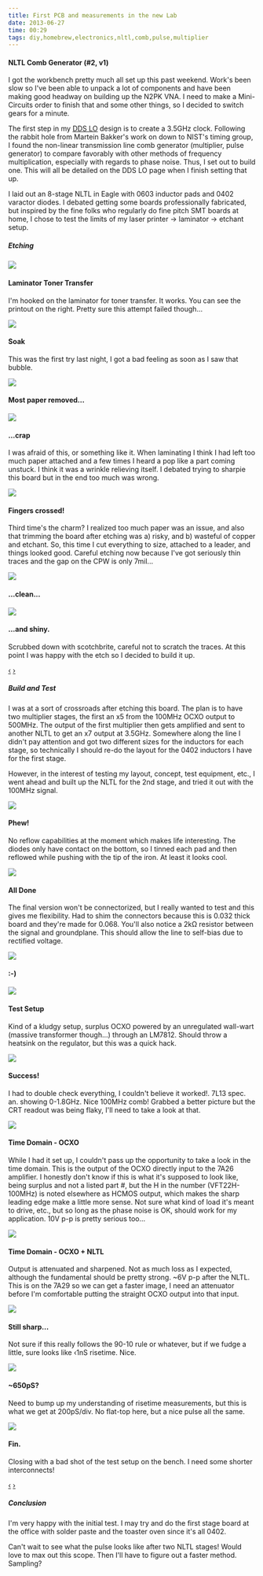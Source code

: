 ```yaml
---
title: First PCB and measurements in the new Lab
date: 2013-06-27
time: 00:29
tags: diy,homebrew,electronics,nltl,comb,pulse,multiplier
---
```




#### NLTL Comb Generator (#2, v1) 

I got the workbench pretty much all set up this past weekend. Work's been slow
so I've been able to unpack a lot of components and have been making good 
headway on building up the N2PK VNA. I need to make a Mini-Circuits order to 
finish that and some other things, so I decided to switch gears for a minute.

The first step in my [DDS LO](/projects/ham_radio/DDS_LO) design is to create a 3.5GHz clock. Following the 
rabbit hole from Martein Bakker's work on down to NIST's timing group, I 
found the non-linear transmission line comb generator (multiplier, pulse generator)
to compare favorably with other methods of frequency multiplication, especially 
with regards to phase noise. Thus, I set out to build one. This will all be 
detailed on the DDS LO page when I finish setting that up. 

I laid out an 8-stage NLTL in Eagle with 0603 inductor pads and 0402 varactor
diodes. I debated getting some boards professionally fabricated, but inspired
by the fine folks who regularly do fine pitch SMT boards at home, I chose 
to test the limits of my laser printer -> laminator -> etchant setup.

##### Etching

<div id="Etching" class="carousel slide">
<div class="carousel-inner">
<div class="item active">
<img src="http://farm3.staticflickr.com/2851/9148864942_0247476a5a_b.jpg">
<div class="carousel-caption">
<h4>Laminator Toner Transfer</h4>
<p>I'm hooked on the laminator for toner transfer. It works. You can see the 
printout on the right. Pretty sure this attempt failed though...</p>
</div>
</div>
<div class="item">
<img src="http://farm8.staticflickr.com/7451/9146631077_ce161b87f4_b.jpg">
<div class="carousel-caption">
<h4>Soak</h4>
<p>This was the first try last night, I got a bad feeling as soon as I saw that bubble.</p>
</div>
</div>
<div class="item">
<img src="http://farm3.staticflickr.com/2811/9148854944_ac657ff700_b.jpg">
<div class="carousel-caption">
<h4>Most paper removed...</h4>
</div>
</div>
<div class="item">
<img src="http://farm6.staticflickr.com/5467/9146620481_8a29b7668f_b.jpg"> 
<div class="carousel-caption">
<h4>...crap</h4>
<p>I was afraid of this, or something like it. When laminating I think I had left
too much paper attached and a few times I heard a pop like a part coming unstuck.
I think it was a wrinkle relieving itself. I debated trying to sharpie this board 
but in the end too much was wrong.</p>
</div>
</div>
<div class="item">
<img src="http://farm4.staticflickr.com/3802/9148844044_c9eeb6ea3e_b.jpg">
<div class="carousel-caption">
<h4>Fingers crossed!</h4>
<p>Third time's the charm? I realized too much paper was an issue, and also 
that trimming the board after etching was a) risky, and b) wasteful of copper 
and etchant. So, this time I cut everything to size, attached to a leader,
and things looked good. Careful etching now because I've got seriously thin 
traces and the gap on the CPW is only 7mil...</p>
</div>
</div>
<div class="item">
<img src="http://farm3.staticflickr.com/2887/9146610951_9c13310d86_b.jpg">
<div class="carousel-caption">
<h4>...clean...</h4>
</div>
</div>
<div class="item">
<img src="http://farm6.staticflickr.com/5460/9146608049_53f703c252_b.jpg"> 
<div class="carousel-caption">
<h4>...and shiny.</h4>
<p>Scrubbed down with scotchbrite, careful not to scratch the traces. At this 
point I was happy with the etch so I decided to build it up.</p>
</div>
</div>
</div>
<a class="left carousel-control" href="#Etching" data-slide="prev">&lsaquo;</a>
<a class="right carousel-control" href="#Etching" data-slide="next">&rsaquo;</a>
</div>


##### Build and Test

I was at a sort of crossroads after etching this board. The plan is to have 
two multiplier stages, the first an x5 from the 100MHz OCXO output to 500MHz.
The output of the first multiplier then gets amplified and sent to another NLTL 
to get an x7 output at 3.5GHz. Somewhere along the line I didn't pay attention
and got two different sizes for the inductors for each stage, so technically 
I should re-do the layout for the 0402 inductors I have for the first stage. 

However, in the interest of testing my layout, concept, test equipment, etc.,
I went ahead and built up the NLTL for the 2nd stage, and tried it out with 
the 100MHz signal. 

<div id="Build" class="carousel slide">
<div class="carousel-inner">
<div class="item active">
<img src="http://farm8.staticflickr.com/7358/9146602979_b1bbed75d1_b.jpg">
<div class="carousel-caption">
<h4>Phew!</h4>
<p>No reflow capabilities at the moment which makes life interesting. The diodes 
only have contact on the bottom, so I tinned each pad and then reflowed while 
pushing with the tip of the iron. At least it looks cool.</p>
</div>
</div>
<div class="item">
<img src="http://farm4.staticflickr.com/3801/9146598779_9f57b889a2_b.jpg">
<div class="carousel-caption">
<h4>All Done</h4>
<p>The final version won't be connectorized, but I really wanted to test and 
this gives me flexibility. Had to shim the connectors because this is 0.032 
thick board and they're made for 0.068. You'll also notice a 2k&Omega; resistor
between the signal and groundplane. This should allow the line to self-bias 
due to rectified voltage.</p>
</div>
</div>
<div class="item">
<img src="http://farm6.staticflickr.com/5542/9146593545_d80032d396_b.jpg">
<div class="carousel-caption">
<h4>:-)</h4>
</div>
</div>
<div class="item">
<img src="http://farm3.staticflickr.com/2882/9146583759_4c@ce7db5_b.jpg">
<div class="carousel-caption">
<h4>Test Setup</h4>
<p>Kind of a kludgy setup, surplus OCXO powered by an unregulated wall-wart 
(massive transformer though...) through an LM7812. Should throw a heatsink 
on the regulator, but this was a quick hack.</p>
</div>
</div>
<div class="item">
<img src="http://farm8.staticflickr.com/7337/9148777582_756b894e09_b.jpg">
<div class="carousel-caption">
<h4>Success!</h4>
<p>I had to double check everything, I couldn't believe it worked!. 7L13 spec.
an. showing 0-1.8GHz. Nice 100MHz comb! Grabbed a better picture but the CRT 
readout was being flaky, I'll need to take a look at that.</p>
</div>
</div>
<div class="item">
<img src="http://farm6.staticflickr.com/5544/9146500115_acbedc07f1_b.jpg">
<div class="carousel-caption">
<h4>Time Domain - OCXO</h4>
<p>While I had it set up, I couldn't pass up the opportunity to take a look in 
the time domain. This is the output of the OCXO directly input to the 7A26 
amplifier. I honestly don't know if this is what it's supposed to look like,
being surplus and not a listed part #, but the H in the number (VFT22H-100MHz) 
is noted elsewhere as HCMOS output, which makes the sharp leading edge make 
a little more sense. Not sure what kind of load it's meant to drive, etc., but 
so long as the phase noise is OK, should work for my application. 10V p-p is 
pretty serious too...</p>
</div>
</div>
<div class="item">
<img src="http://farm3.staticflickr.com/2883/9146490969_093485b920_b.jpg">
<div class="carousel-caption">
<h4>Time Domain - OCXO + NLTL</h4>
<p>Output is attenuated and sharpened. Not as much loss as I expected, although 
the fundamental should be pretty strong. ~6V p-p after the NLTL. This is on the 
7A29 so we can get a faster image, I need an attenuator before I'm comfortable  
putting the straight OCXO output into that input. </p>
</div>
</div>
<div class="item">
<img src="http://farm4.staticflickr.com/3766/9148955844_98f0e7caca_b.jpg">
<div class="carousel-caption">
<h4>Still sharp...</h4>
<p>Not sure if this really follows the 90-10 rule or whatever, but if we fudge 
a little, sure looks like &lsaquo;1nS risetime. Nice.</p>
</div>
</div>
<div class="item">
<img src="http://farm8.staticflickr.com/7429/9146722401_511e632abc_b.jpg">
<div class="carousel-caption">
<h4>~650pS?</h4>
<p>Need to bump up my understanding of risetime measurements, but this is 
what we get at 200pS/div. No flat-top here, but a nice pulse all the same.</p>
</div>
</div>
<div class="item">
<img src="http://farm6.staticflickr.com/5547/9146717479_20a1c3158d_b.jpg">
<div class="carousel-caption">
<h4>Fin.</h4>
<p>Closing with a bad shot of the test setup on the bench. I need some shorter 
interconnects!</p>
</div>
</div>

</div>
<a class="left carousel-control" href="#Build" data-slide="prev">&lsaquo;</a>
<a class="right carousel-control" href="#Build" data-slide="next">&rsaquo;</a>
</div>

##### Conclusion

I'm very happy with the initial test. I may try and do the first stage board 
at the office with solder paste and the toaster oven since it's all 0402. 

Can't wait to see what the pulse looks like after two NLTL stages! Would love 
to max out this scope. Then I'll have to figure out a faster method. Sampling?

